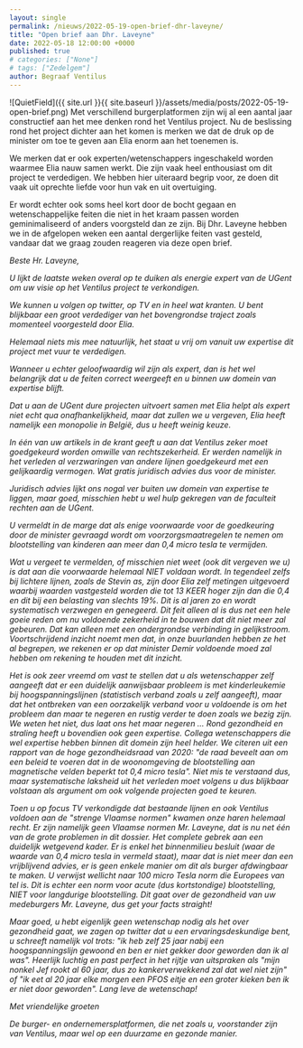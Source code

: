 ```yaml
---
layout: single
permalink: /nieuws/2022-05-19-open-brief-dhr-laveyne/
title: "Open brief aan Dhr. Laveyne"
date: 2022-05-18 12:00:00 +0000
published: true
# categories: ["None"]
# tags: ["Zedelgem"]
author: Begraaf Ventilus
---
```

![QuietField]({{ site.url }}{{ site.baseurl }}/assets/media/posts/2022-05-19-open-brief.png)
Met verschillend burgerplatformen zijn wij al een aantal jaar constructief aan het mee denken rond het Ventilus project. Nu de beslissing rond het project dichter aan het komen is merken we dat de druk op de minister om toe te geven aan Elia enorm aan het toenemen is.

We merken dat er ook experten/wetenschappers ingeschakeld worden waarmee Elia nauw samen werkt. Die zijn vaak heel enthousiast om dit project te verdedigen. We hebben hier uiteraard begrip voor, ze doen dit vaak uit oprechte liefde voor hun vak en uit overtuiging.

Er wordt echter ook soms heel kort door de bocht gegaan en wetenschappelijke feiten die niet in het kraam passen worden geminimaliseerd of anders voorgsteld dan ze zijn. Bij Dhr. Laveyne hebben we in de afgelopen weken een aantal dergerlijke feiten vast gesteld, vandaar dat we graag zouden reageren via deze open brief.

*Beste Hr. Laveyne,*

*U lijkt de laatste weken overal op te duiken als energie expert van de UGent om uw visie op het Ventilus project te verkondigen.*

*We kunnen u volgen op twitter, op TV en in heel wat kranten. U bent blijkbaar een groot verdediger van het bovengrondse traject zoals momenteel voorgesteld door Elia.*

*Helemaal niets mis mee natuurlijk, het staat u vrij om vanuit uw expertise dit project met vuur te verdedigen.*

*Wanneer u echter geloofwaardig wil zijn als expert, dan is het wel belangrijk dat u de feiten correct weergeeft en u binnen uw domein van expertise blijft.*

*Dat u aan de UGent dure projecten uitvoert samen met Elia helpt als expert niet echt qua onafhankelijkheid, maar dat zullen we u vergeven, Elia heeft namelijk een monopolie in België, dus u heeft weinig keuze.*

*In één van uw artikels in de krant geeft u aan dat Ventilus zeker moet goedgekeurd worden omwille van rechtszekerheid. Er werden namelijk in het verleden al verzwaringen van andere lijnen goedgekeurd met een gelijkaardig vermogen. Wat gratis juridisch advies dus voor de minister.*

*Juridisch advies lijkt ons nogal ver buiten uw domein van expertise te liggen, maar goed, misschien hebt u wel hulp gekregen van de faculteit rechten aan de UGent.*

*U vermeldt in de marge dat als enige voorwaarde voor de goedkeuring door de minister gevraagd wordt om voorzorgsmaatregelen te nemen om blootstelling van kinderen aan meer dan 0,4 micro tesla te vermijden.*

*Wat u vergeet te vermelden, of misschien niet weet (ook dit vergeven we u) is dat aan die voorwaarde helemaal NIET voldaan wordt. In tegendeel zelfs bij lichtere lijnen, zoals de Stevin as, zijn door Elia zelf metingen uitgevoerd waarbij waarden vastgesteld worden die tot 13 KEER hoger zijn dan die 0,4 en dit bij een belasting van slechts 19%. Dit is al jaren zo en wordt systematisch verzwegen en genegeerd. Dit feit alleen al is dus net een hele goeie reden om nu voldoende zekerheid in te bouwen dat dit niet meer zal gebeuren. Dat kan alleen met een ondergrondse verbinding in gelijkstroom. Voortschrijdend inzicht noemt men dat, in onze buurlanden hebben ze het al begrepen, we rekenen er op dat minister Demir voldoende moed zal hebben om rekening te houden met dit inzicht.*

*Het is ook zeer vreemd om vast te stellen dat u als wetenschapper zelf aangeeft dat er een duidelijk aanwijsbaar probleem is met kinderleukemie bij hoogspanningslijnen (statistisch verband zoals u zelf aangeeft), maar dat het ontbreken van een oorzakelijk verband voor u voldoende is om het probleem dan maar te negeren en rustig verder te doen zoals we bezig zijn. We weten het niet, dus laat ons het maar negeren … Rond gezondheid en straling heeft u bovendien ook geen expertise. Collega wetenschappers die wel expertise hebben binnen dit domein zijn heel helder. We citeren uit een rapport van de hoge gezondheidsraad van 2020: "de raad beveelt aan om een beleid te voeren dat in de woonomgeving de blootstelling aan magnetische velden beperkt tot 0,4 micro tesla". Niet mis te verstaand dus, maar systematische laksheid uit het verleden moet volgens u dus blijkbaar volstaan als argument om ook volgende projecten goed te keuren.*

*Toen u op focus TV verkondigde dat bestaande lijnen en ook Ventilus voldoen aan de "strenge Vlaamse normen" kwamen onze haren helemaal recht. Er zijn namelijk geen Vlaamse normen Mr. Laveyne, dat is nu net één van de grote problemen in dit dossier. Het complete gebrek aan een duidelijk wetgevend kader. Er is enkel het binnenmilieu besluit (waar de waarde van 0,4 micro tesla in vermeld staat), maar dat is niet meer dan een vrijblijvend advies,  er is geen enkele manier om dit als burger afdwingbaar te maken. U verwijst wellicht naar 100 micro Tesla norm die Europees van tel is. Dit is echter een norm voor acute (dus kortstondige) blootstelling, NIET voor langdurige blootstelling. Dit gaat over de gezondheid van uw medeburgers Mr. Laveyne, dus get your facts straight!*

*Maar goed, u hebt eigenlijk geen wetenschap nodig als het over gezondheid gaat, we zagen op twitter dat u een ervaringsdeskundige bent, u schreeft namelijk vol trots: "ik heb zelf 25 jaar nabij een hoogspanningslijn gewoond en ben er niet gekker door geworden dan ik al was". Heerlijk luchtig en past perfect in het rijtje van uitspraken als "mijn nonkel Jef rookt al 60 jaar, dus zo kankerverwekkend zal dat wel niet zijn" of "ik eet al 20 jaar elke morgen een PFOS eitje en een groter kieken ben ik er niet door geworden". Lang leve de wetenschap!*

*Met vriendelijke groeten*

*De burger- en ondernemersplatformen, die net zoals u, voorstander zijn van Ventilus, maar wel op een duurzame en gezonde manier.*
